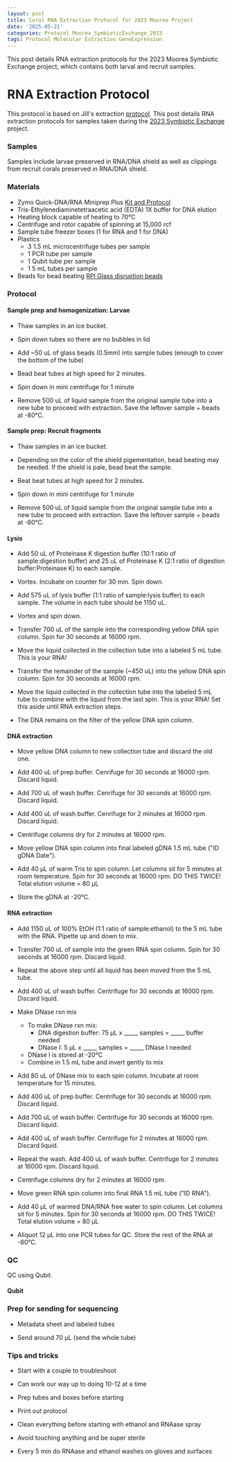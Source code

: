 ```yaml
---
layout: post
title: Coral RNA Extraction Protocol for 2023 Moorea Project
date: '2025-05-21'
categories: Protocol Moorea_SymbioticExchange_2023
tags: Protocol Molecular Extraction GeneExpression
---
```


This post details RNA extraction protocols for the 2023 Moorea Symbiotic Exchange project, which contains both larval and recruit samples.  

# RNA Extraction Protocol 

This protocol is based on Jill's extraction [protocol](https://github.com/JillAshey/JillAshey_Putnam_Lab_Notebook/blob/master/_posts/2023-07-21-MiniprepPlus-DNA%3ARNA-extractions-McapLarvae.md). This post details RNA extraction protocols for samples taken during the [2023 Symbiotic Exchange](https://github.com/AHuffmyer/moorea_symbiotic_exchange_2023) project. 

### Samples 

Samples include larvae preserved in RNA/DNA shield as well as clippings from recruit corals preserved in RNA/DNA shield.  

### Materials 

- Zymo Quick-DNA/RNA Miniprep Plus [Kit and Protocol](https://files.zymoresearch.com/protocols/_d7003t_d7003_quick-dna-rna_miniprep_plus_kit.pdf)
- Tris-Ethylenediaminetetraacetic acid (EDTA) 1X buffer for DNA elution
- Heating block capable of heating to 70°C
- Centrifuge and rotor capable of spinning at 15,000 rcf
- Sample tube freezer boxes (1 for RNA and 1 for DNA)
- Plastics 
	- 3 1.5 mL microcentrifuge tubes per sample 
	- 1 PCR tube per sample
	- 1 Qubit tube per sample 
	- 1 5 mL tubes per sample 
- Beads for bead beating [RPI Glass disruption beads](https://www.rpicorp.com/products/laboratory-equipment/homogenizers/disruption-beads-for-yeast-fungi-0-5mm-glass-2-5-g-cc-454-gm.html) 

### Protocol 

#### Sample prep and homogenization: Larvae

- Thaw samples in an ice bucket. 

- Spin down tubes so there are no bubbles in lid 

- Add ~50 uL of glass beads (0.5mm) into sample tubes (enough to cover the bottom of the tube) 

- Bead beat tubes at high speed for 2 minutes. 

- Spin down in mini centrifuge for 1 minute 

- Remove 500 uL of liquid sample from the original sample tube into a new tube to proceed with extraction. Save the leftover sample + beads at -80°C. 

#### Sample prep: Recruit fragments 

- Thaw samples in an ice bucket. 

- Depending on the color of the shield pigementation, bead beating may be needed. If the shield is pale, bead beat the sample. 

- Beat beat tubes at high speed for 2 minutes. 

- Spin down in mini centrifuge for 1 minute 

- Remove 500 uL of liquid sample from the original sample tube into a new tube to proceed with extraction. Save the leftover sample + beads at -80°C. 

#### Lysis 

- Add 50 uL of Proteinase K digestion buffer (10:1 ratio of sample:digestion buffer) and 25 uL of Proteinase K (2:1 ratio of digestion buffer:Proteinase K) to each sample.

- Vortex. Incubate on counter for 30 min. Spin down.   

- Add 575 uL of lysis buffer (1:1 ratio of sample:lysis buffer) to each sample. The volume in each tube should be 1150 uL. 

- Vortex and spin down. 

- Transfer 700 uL of the sample into the corresponding yellow DNA spin column. Spin for 30 seconds at 16000 rpm.

- Move the liquid collected in the collection tube into a labeled 5 mL tube. This is your RNA!  

- Transfer the remainder of the sample (~450 uL) into the yellow DNA spin column. Spin for 30 seconds at 16000 rpm.

- Move the liquid collected in the collection tube into the labeled 5 mL tube to combine with the liquid from the last spin. This is your RNA! Set this aside until RNA extraction steps.

- The DNA remains on the filter of the yellow DNA spin column.  

#### DNA extraction

- Move yellow DNA column to new collection tube and discard the old one. 

- Add 400 uL of prep buffer. Cenrifuge for 30 seconds at 16000 rpm. Discard liquid. 

- Add 700 uL of wash buffer. Cenrifuge for 30 seconds at 16000 rpm. Discard liquid. 

- Add 400 uL of wash buffer. Cenrifuge for 2 minutes at 16000 rpm. Discard liquid. 

- Centrifuge columns dry for 2 minutes at 16000 rpm. 

- Move yellow DNA spin column into final labeled gDNA 1.5 mL tube ("ID gDNA Date"). 

- Add 40 µL of warm Tris to spin column. Let columns sit for 5 minutes at room temperature. Spin for 30 seconds at 16000 rpm. DO THIS TWICE! Total elution volume = 80 µL

- Store the gDNA at -20°C. 

#### RNA extraction

- Add 1150 uL of 100% EtOH (1:1 ratio of sample:ethanol) to the 5 mL tube with the RNA. Pipette up and down to mix. 

- Transfer 700 uL of sample into the green RNA spin column. Spin for 30 seconds at 16000 rpm. Discard liquid. 

- Repeat the above step until all liquid has been moved from the 5 mL tube. 

- Add 400 uL of wash buffer. Centrifuge for 30 seconds at 16000 rpm. Discard liquid. 

- Make DNase rxn mix 
	- To make DNase rxn mix: 
		- DNA digestion buffer: 75 µL x _____ samples = _____ buffer needed
		- DNase I: 		 5 µL x _____ samples = _____ DNase I needed
	- DNase I is stored at -20°C
	- Combine in 1.5 mL tube and invert gently to mix

- Add 80 uL of DNase mix to each spin column. Incubate at room temperature for 15 minutes. 

- Add 400 uL of prep buffer. Centrifuge for 30 seconds at 16000 rpm. Discard liquid. 

- Add 700 uL of wash buffer. Centrifuge for 30 seconds at 16000 rpm. Discard liquid. 

- Add 400 uL of wash buffer. Centrifuge for 2 minutes at 16000 rpm. Discard liquid. 

- Repeat the wash. Add 400 uL of wash buffer. Centrifuge for 2 minutes at 16000 rpm. Discard liquid. 

- Centrifuge columns dry for 2 minutes at 16000 rpm. 

- Move green RNA spin column into final RNA 1.5 mL tube ("ID RNA"). 

- Add 40 µL of warmed DNA/RNA free water to spin column. Let columns sit for 5 minutes. Spin for 30 seconds at 16000 rpm. DO THIS TWICE! Total elution volume = 80 µL

- Aliquot 12 µL into one PCR tubes for QC. Store the rest of the RNA at -80°C. 

### QC 

QC using Qubit.  

#### Qubit


### Prep for sending for sequencing 

- Metadata sheet and labeled tubes 

- Send around 70 µL (send the whole tube) 

### Tips and tricks 

- Start with a couple to troubleshoot 

- Can work our way up to doing 10-12 at a time 

- Prep tubes and boxes before starting 

- Print out protocol 

- Clean everything before starting with ethanol and RNAase spray 

- Avoid touching anything and be super sterile 

- Every 5 min do RNAase and ethanol washes on gloves and surfaces 
